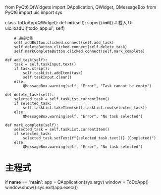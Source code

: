 from PyQt6.QtWidgets import QApplication, QWidget, QMessageBox
from PyQt6 import uic
import sys

class ToDoApp(QWidget):
    def __init__(self):
        super().__init__()
        # 載入 UI
        uic.loadUi('todo_app.ui', self)

        # 連接功能
        self.addButton.clicked.connect(self.add_task)
        self.deleteButton.clicked.connect(self.delete_task)
        self.markCompleteButton.clicked.connect(self.mark_complete)

    def add_task(self):
        task = self.taskInput.text()
        if task.strip():
            self.taskList.addItem(task)
            self.taskInput.clear()
        else:
            QMessageBox.warning(self, "Error", "Task cannot be empty")

    def delete_task(self):
        selected_task = self.taskList.currentItem()
        if selected_task:
            self.taskList.takeItem(self.taskList.row(selected_task))
        else:
            QMessageBox.warning(self, "Error", "No task selected")

    def mark_complete(self):
        selected_task = self.taskList.currentItem()
        if selected_task:
            selected_task.setText(f"{selected_task.text()} (Completed)")
        else:
            QMessageBox.warning(self, "Error", "No task selected")

# 主程式
if __name__ == '__main__':
    app = QApplication(sys.argv)
    window = ToDoApp()
    window.show()
    sys.exit(app.exec())

    



